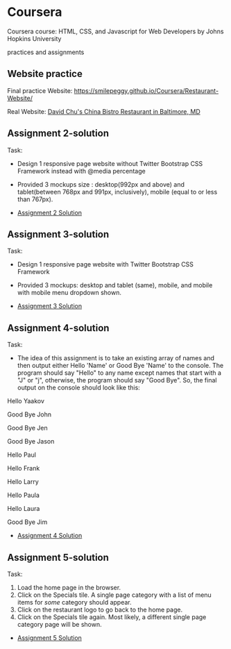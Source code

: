# Coursera
Coursera course: HTML, CSS, and Javascript for Web Developers by Johns Hopkins University 

practices and assignments

## Website practice 
Final practice Website: https://smilepeggy.github.io/Coursera/Restaurant-Website/

Real Website: [David Chu's China Bistro Restaurant in Baltimore, MD](https://www.davidchuschinabistro.com/#/)


## Assignment 2-solution
Task: 

* Design 1 responsive page website without Twitter Bootstrap CSS Framework instead with @media percentage
 
* Provided 3 mockups size : desktop(992px and above) and tablet(between 768px and 991px, inclusively), mobile (equal to or less than 767px). 

[comment]: <Website link: https://smilepeggy.github.io/Coursera/assignments/assignment2-solution/>

* [Assignment 2 Solution](https://smilepeggy.github.io/Coursera/assignments/assignment2-solution/)

## Assignment 3-solution
Task: 

* Design 1 responsive page website with Twitter Bootstrap CSS Framework 
 
* Provided 3 mockups: desktop and tablet (same), mobile, and mobile with mobile menu dropdown shown. 
 
* [Assignment 3 Solution](https://smilepeggy.github.io/Coursera/assignments/assignment3-solution/)

[comment]: <Website link: https://smilepeggy.github.io/Coursera/assignments/assignment3-solution/>


## Assignment 4-solution
Task: 

* The idea of this assignment is to take an existing array of names and then output either Hello 'Name' or Good Bye 'Name' to the console.
The program should say "Hello" to any name except names that start with a "J" or "j", otherwise, the program should say "Good Bye". So, the final output
on the console should look like this:

Hello Yaakov

Good Bye John

Good Bye Jen

Good Bye Jason

Hello Paul

Hello Frank

Hello Larry

Hello Paula

Hello Laura

Good Bye Jim

[comment]: <Website link: https://smilepeggy.github.io/Coursera/assignments/assignment4-solution/harder/>
* [Assignment 4 Solution](https://smilepeggy.github.io/Coursera/assignments/assignment4-solution/harder)


## Assignment 5-solution
Task: 
1. Load the home page in the browser.
2. Click on the Specials tile. A single page category with a list of menu items for *some* category should appear.
3. Click on the restaurant logo to go back to the home page.
4. Click on the Specials tile again. Most likely, a different single page category page will be
shown.

[comment]: <Website link: https://smilepeggy.github.io/Coursera/assignments/assignment5-solution/>

* [Assignment 5 Solution](https://smilepeggy.github.io/Coursera/assignments/assignment5-solution/)



